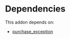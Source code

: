 # Dependencies

This addon depends on:

- [purchase_exception](../../odoo-bringout-oca-purchase-workflow-purchase_exception)
